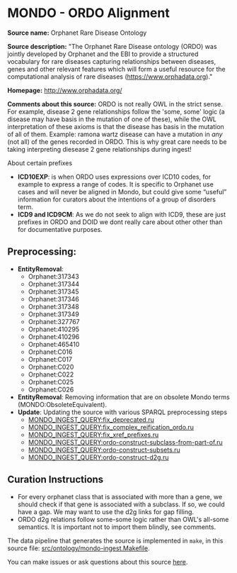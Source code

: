 # MONDO - ORDO Alignment

**Source name:** Orphanet Rare Disease Ontology

**Source description:** "The Orphanet Rare Disease ontology (ORDO) was jointly developed by Orphanet and the EBI to provide a structured vocabulary for rare diseases capturing relationships between diseases, genes and other relevant features which will form a useful resource for the computational analysis of rare diseases (https://www.orphadata.org)."


**Homepage:** http://www.orphadata.org/

**Comments about this source:**
ORDO is not really OWL in the strict sense. For example, disease 2 gene relationships follow the  'some, some' logic (a disease may have basis in the mutation of one of these),  while the OWL interpretation of these axioms is that the disease has basis in the mutation of  all of them. Example: ramona wartz disease can have a mutation in _any_ (not all) of the genes recorded in ORDO. This is why great care needs to be taking interpreting diesease 2 gene relationships during ingest!

About certain prefixes
- **ICD10EXP**: is when ORDO uses expressions over ICD10 codes, for example to express a range of codes. It is specific to Orphanet use cases and will never be aligned in Mondo, but could give some “useful” information for curators about the intentions of a group of disorders term.
- **ICD9 and ICD9CM**: As we do not seek to align with ICD9, these are just prefixes in ORDO and DOID we dont really care about other other than for documentative purposes.

## Preprocessing:
* **EntityRemoval**: 
    * Orphanet:317343
    * Orphanet:317344
    * Orphanet:317345
    * Orphanet:317346
    * Orphanet:317348
    * Orphanet:317349
    * Orphanet:327767
    * Orphanet:410295
    * Orphanet:410296
    * Orphanet:465410
    * Orphanet:C016
    * Orphanet:C017
    * Orphanet:C020
    * Orphanet:C022
    * Orphanet:C025
    * Orphanet:C026
* **EntityRemoval**: Removing information that are on obsolete Mondo terms (MONDO:ObsoleteEquivalent).
* **Update**: Updating the source with various SPARQL preprocessing steps
    * [MONDO_INGEST_QUERY:fix_deprecated.ru](https://github.com/monarch-initiative/mondo-ingest/blob/main/src/sparql/fix_deprecated.ru)
    * [MONDO_INGEST_QUERY:fix_complex_reification_ordo.ru](https://github.com/monarch-initiative/mondo-ingest/blob/main/src/sparql/fix_complex_reification_ordo.ru)
    * [MONDO_INGEST_QUERY:fix_xref_prefixes.ru](https://github.com/monarch-initiative/mondo-ingest/blob/main/src/sparql/fix_xref_prefixes.ru)
    * [MONDO_INGEST_QUERY:ordo-construct-subclass-from-part-of.ru](https://github.com/monarch-initiative/mondo-ingest/blob/main/src/sparql/ordo-construct-subclass-from-part-of.ru)
    * [MONDO_INGEST_QUERY:ordo-construct-subsets.ru](https://github.com/monarch-initiative/mondo-ingest/blob/main/src/sparql/ordo-construct-subsets.ru)
    * [MONDO_INGEST_QUERY:ordo-construct-d2g.ru](https://github.com/monarch-initiative/mondo-ingest/blob/main/src/sparql/ordo-construct-d2g.ru)



## Curation Instructions

* For every orphanet class that is associated with more than a gene, we should check if that gene is associated with a subclass. If so, we could have a gap. We may want to use the d2g links for gap filling.
* ORDO d2g relations follow some-some logic rather than OWL's all-some semantics. It is important not to import them blindly, see comments.


The data pipeline that generates the source is implemented in `make`, in this source file: [src/ontology/mondo-ingest.Makefile](https://github.com/monarch-initiative/mondo-ingest/blob/main/src/ontology/mondo-ingest.Makefile).

You can make issues or ask questions about this source [here](https://github.com/monarch-initiative/mondo-ingest/issues).
